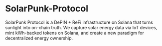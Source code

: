 # SolarPunk-Protocol
SolarPunk Protocol is a DePIN + ReFi infrastructure on Solana that turns sunlight into on-chain truth. We capture solar energy data via IoT devices, mint kWh-backed tokens on Solana, and create a new paradigm for decentralized energy ownership. 
